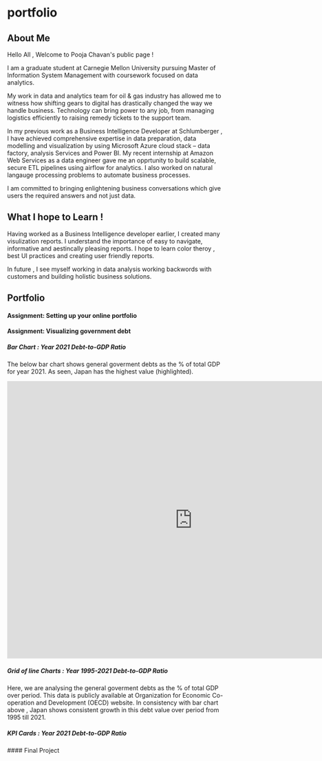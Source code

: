 # portfolio

## About Me

Hello All , 
Welcome to Pooja Chavan's public page ! 

I am a graduate student at Carnegie Mellon University pursuing Master of Information System Management with coursework focused on data analytics. 

My work in data and analytics team for oil & gas industry has allowed me to witness how shifting gears to digital has drastically changed the way we handle business. Technology can bring power to any job, from managing logistics efficiently to raising remedy tickets to the support team. 

In my previous work as a Business Intelligence Developer at Schlumberger , I have achieved comprehensive expertise in data preparation, data modelling and visualization by using Microsoft Azure cloud stack – data factory, analysis Services and Power BI. My recent internship at Amazon Web Services as a data engineer gave me an opprtunity to build scalable, secure ETL pipelines using airflow for analytics. I also worked on natural langauge processing problems to automate business processes.

I am committed to bringing enlightening business conversations which give users the required answers and not just data.


## What I hope to Learn !

Having worked as a Business Intelligence developer earlier, I created many visulization reports. I understand the importance of easy to navigate, informative and aestincally pleasing reports. I hope to learn color theroy , best UI practices and creating user friendly reports.

In future , I see myself working in data analysis working backwords with customers and building holistic business solutions.

## Portfolio 

#### Assignment: Setting up your online portfolio

#### Assignment: Visualizing government debt

##### Bar Chart : Year 2021 Debt-to-GDP Ratio
The below bar chart shows general goverment debts as the % of total GDP for year 2021. As seen, Japan has the highest value (highlighted).

<iframe src="https://data.oecd.org/chart/6Ogl" width="860" height="645" style="border: 0" mozallowfullscreen="true" webkitallowfullscreen="true" allowfullscreen="true"><a href="https://data.oecd.org/chart/6Ogl" target="_blank">OECD Chart: General government debt, Total, % of GDP, Annual, 2021</a></iframe>

##### Grid of line Charts : Year 1995-2021 Debt-to-GDP Ratio
Here, we are analysing the general goverment debts as the % of total GDP over period. This data is publicly available at Organization for Economic Co-operation and Development (OECD) website. In consistency with bar chart above , Japan shows consistent growth in this debt value over period from 1995 till 2021.

<div class="flourish-embed flourish-chart" data-src="visualisation/11154522"><script src="https://public.flourish.studio/resources/embed.js"></script></div>

##### KPI Cards : Year 2021 Debt-to-GDP Ratio

<div class="flourish-embed flourish-cards" data-src="visualisation/11154734"><script src="https://public.flourish.studio/resources/embed.js"></script></div>
#### Final Project 
